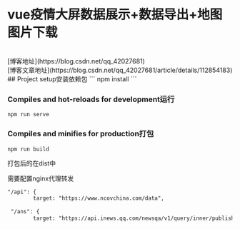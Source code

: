 # vue疫情大屏数据展示+数据导出+地图图片下载
<br />
[博客地址](https://blog.csdn.net/qq_42027681)
<br />
[博客文章地址](https://blog.csdn.net/qq_42027681/article/details/112854183)
<br />
## Project setup安装依赖包
```
npm install
```

### Compiles and hot-reloads for development运行
```
npm run serve
```

### Compiles and minifies for production打包
```
npm run build
```

打包后的在dist中

需要配置nginx代理转发


```html
"/api": {
        target: "https://www.ncovchina.com/data",
   
 "/ans": {
        target: "https://api.inews.qq.com/newsqa/v1/query/inner/publish/modules/list?modules=chinaDayList,chinaDayAddList,nowConfirmStatis,provinceCompare",

```
